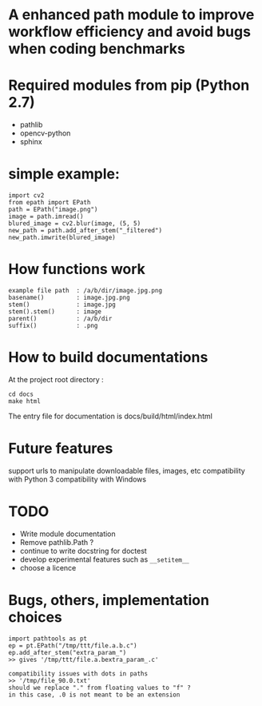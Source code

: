 # A enhanced path module to improve workflow efficiency and avoid bugs when coding benchmarks

# Required modules from pip (Python 2.7)
* pathlib
* opencv-python
* sphinx


# simple example:
    import cv2
    from epath import EPath
    path = EPath("image.png")
    image = path.imread()
    blured_image = cv2.blur(image, (5, 5)
    new_path = path.add_after_stem("_filtered")
    new_path.imwrite(blured_image)


# How functions work
    example file path  : /a/b/dir/image.jpg.png
    basename()         : image.jpg.png
    stem()             : image.jpg
    stem().stem()      : image
    parent()           : /a/b/dir
    suffix()           : .png 

# How to build documentations
At the project root directory :

    cd docs
    make html

The entry file for documentation is docs/build/html/index.html
    
# Future features
   support urls to manipulate downloadable files, images, etc
   compatibility with Python 3
   compatibility with Windows
   
# TODO
* Write module documentation
* Remove pathlib.Path ?
* continue to write docstring for doctest
* develop experimental features such as ``__setitem__``
* choose a licence
   
# Bugs, others, implementation choices
    import pathtools as pt
    ep = pt.EPath("/tmp/ttt/file.a.b.c")
    ep.add_after_stem("extra_param_")
    >> gives '/tmp/ttt/file.a.bextra_param_.c'
    
    compatibility issues with dots in paths
    >> '/tmp/file_90.0.txt'
    should we replace "." from floating values to "f" ?
    in this case, .0 is not meant to be an extension






